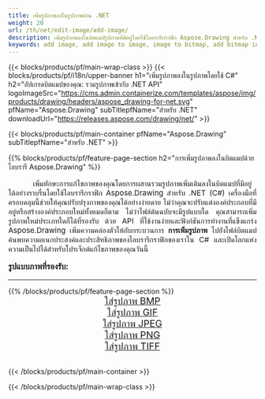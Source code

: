 ```yaml
---
title: เพิ่มรูปภาพลงในรูปภาพผ่าน .NET
weight: 20
url: /th/net/edit-image/add-image/
description: เพิ่มรูปภาพลงในบิตแมปรูปภาพที่มีอยู่โดยใช้ไลบรารีกราฟิก Aspose.Drawing สำหรับ .NET (C#)
keywords: add image, add image to image, image to bitmap, add bitmap in C#, bitmap images in C#, 2D graphics, graphic library สำหรับ .NET, image files, raster image, edit images, save image, การเพิ่มรูปภาพ
---
```


{{< blocks/products/pf/main-wrap-class >}}
{{< blocks/products/pf/i18n/upper-banner h1="เพิ่มรูปภาพลงในรูปภาพโดยใช้ C#" h2="อัปเกรดบิตแมปของคุณ: รวมรูปภาพเข้ากับ .NET API" logoImageSrc="https://cms.admin.containerize.com/templates/aspose/img/products/drawing/headers/aspose_drawing-for-net.svg" pfName="Aspose.Drawing" subTitlepfName="สำหรับ .NET" downloadUrl="https://releases.aspose.com/drawing/net/" >}}

{{< blocks/products/pf/main-container pfName="Aspose.Drawing" subTitlepfName="สำหรับ .NET" >}}

{{% blocks/products/pf/feature-page-section  h2="การเพิ่มรูปภาพลงในบิตแมปด้วยไลบรารี Aspose.Drawing" %}}
<p align="justify" style="text-indent:50px;font-size:15px;">
เพิ่มทักษะการแก้ไขภาพของคุณโดยการผสานรวมรูปภาพเพิ่มเติมลงในบิตแมปที่มีอยู่ได้อย่างราบรื่นโดยใช้ไลบรารีกราฟิก Aspose.Drawing สำหรับ .NET (C#) เครื่องมือที่ครอบคลุมนี้ช่วยให้คุณปรับปรุงภาพของคุณได้อย่างง่ายดาย ไม่ว่าคุณจะปรับแต่งองค์ประกอบที่มีอยู่หรือสร้างองค์ประกอบใหม่ทั้งหมดก็ตาม ไม่ว่าไฟล์ต้นฉบับจะมีรูปแบบใด คุณสามารถเพิ่มรูปภาพใหม่ประเภทใดก็ได้ที่รองรับ ด้วย API ที่ใช้งานง่ายและฟังก์ชันการทำงานที่แข็งแกร่ง Aspose.Drawing เพิ่มความคล่องตัวให้กับกระบวนการ <b>การเพิ่มรูปภาพ</b> ไปยังไฟล์บิตแมป ค้นพบความอเนกประสงค์และประสิทธิภาพของไลบรารีกราฟิกของเราใน C# และเปิดโลกแห่งความเป็นไปได้สำหรับโปรเจ็กต์แก้ไขภาพของคุณวันนี้</p>

<h3 style="margin-top:16px;">
รูปแบบภาพที่รองรับ:
</h3>

<hr/>
{{% /blocks/products/pf/feature-page-section %}}
<div class="container-fluid productfamilypage bg-gray">
    <div class="convertypes bg-gray agp-content section">
        <div class="container">
		    <div class="row other-converters" style="font-size: 19px;text-align:center;">
		        <div class='col-md-3 other-converter remove-lp remove-rp'><a href="bmp/" style="padding:15px;">ใส่รูปภาพ BMP</a></div>
                <div class='col-md-3 other-converter remove-lp remove-rp'><a href="gif/" style="padding:15px;">ใส่รูปภาพ GIF</a></div>
                <div class='col-md-3 other-converter remove-lp remove-rp'><a href="jpeg/" style="padding:15px;">ใส่รูปภาพ JPEG</a></div>
                <div class='col-md-3 other-converter remove-lp remove-rp'><a href="png/" style="padding:15px;">ใส่รูปภาพ PNG</a></div>
                <div class='col-md-3 other-converter remove-lp remove-rp'><a href="tiff/" style="padding:15px;">ใส่รูปภาพ TIFF</a></div>
            </div>
        </div>
    </div>
</div>
<br/>

{{< /blocks/products/pf/main-container >}}

{{< /blocks/products/pf/main-wrap-class >}}
